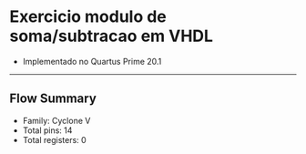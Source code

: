 # Exercicio modulo de soma/subtracao em VHDL
- Implementado no Quartus Prime 20.1
----------------------------------------------

## Flow Summary
  - Family: Cyclone V
  - Total pins: 14
  - Total registers: 0
  
